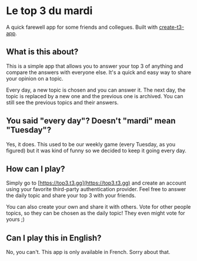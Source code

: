 # Le top 3 du mardi

A quick farewell app for some friends and collegues.
Built with [create-t3-app](https://create.t3.gg/).

## What is this about?

This is a simple app that allows you to answer your top 3 of anything and compare the answers with everyone else. It's a quick and easy way to share your opinion on a topic.

Every day, a new topic is chosen and you can answer it. The next day, the topic is replaced by a new one and the previous one is archived. You can still see the previous topics and their answers.

## You said "every day"? Doesn't "mardi" mean "Tuesday"?

Yes, it does. This used to be our weekly game (every Tuesday, as you figured) but it was kind of funny so we decided to keep it going every day.

## How can I play?

Simply go to [https://top3.t3.gg](https://top3.t3.gg) and create an account using your favorite third-party authentication provider. Feel free to answer the daily topic and share your top 3 with your friends.

You can also create your own and share it with others. Vote for other people topics, so they can be chosen as the daily topic! They even might vote for yours ;)

## Can I play this in English?

No, you can't. This app is only available in French. Sorry about that.
